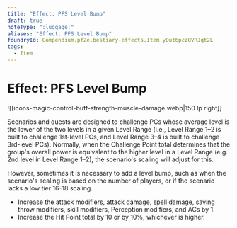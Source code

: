 ```yaml
---
title: "Effect: PFS Level Bump"
draft: true
noteType: ":luggage:"
aliases: "Effect: PFS Level Bump"
foundryId: Compendium.pf2e.bestiary-effects.Item.yDut6pczQVRJqt2L
tags:
  - Item
---
```


# Effect: PFS Level Bump
![[icons-magic-control-buff-strength-muscle-damage.webp|150 lp right]]

Scenarios and quests are designed to challenge PCs whose average level is the lower of the two levels in a given Level Range (i.e., Level Range 1–2 is built to challenge 1st-level PCs, and Level Range 3–4 is built to challenge 3rd-level PCs). Normally, when the Challenge Point total determines that the group's overall power is equivalent to the higher level in a Level Range (e.g. 2nd level in Level Range 1–2), the scenario's scaling will adjust for this.

However, sometimes it is necessary to add a level bump, such as when the scenario's scaling is based on the number of players, or if the scenario lacks a low tier 16-18 scaling.

*   Increase the attack modifiers, attack damage, spell damage, saving throw modifiers, skill modifiers, Perception modifiers, and ACs by 1.
*   Increase the Hit Point total by 10 or by 10%, whichever is higher.
